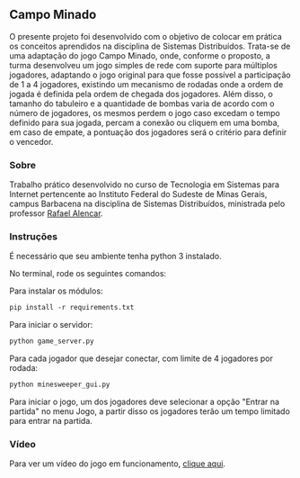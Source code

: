 ## Campo Minado

O presente projeto foi desenvolvido com o objetivo de colocar em prática os conceitos aprendidos na disciplina de Sistemas Distribuídos. Trata-se de uma adaptação do jogo Campo Minado, onde, conforme o proposto, a turma desenvolveu um jogo simples de rede com suporte para múltiplos jogadores, adaptando o jogo original para que fosse possível a participação de 1 a 4 jogadores, existindo um mecanismo de rodadas onde a ordem de jogada é definida pela ordem de chegada dos jogadores. Além disso, o tamanho do tabuleiro e a quantidade de bombas varia de acordo com o número de jogadores, os mesmos perdem o jogo caso excedam o tempo definido para sua jogada, percam a conexão ou cliquem em uma bomba, em caso de empate, a pontuação dos jogadores será o critério para definir o vencedor.

### Sobre

Trabalho prático desenvolvido no curso de Tecnologia em Sistemas para Internet pertencente ao Instituto Federal do Sudeste de Minas Gerais, campus Barbacena na disciplina de Sistemas Distribuídos, ministrada pelo professor [Rafael Alencar](https://github.com/rafjaa).

### Instruções


É necessário que seu ambiente tenha python 3 instalado.

No terminal, rode os seguintes comandos:

Para instalar os módulos:
```markdown
pip install -r requirements.txt
```
Para iniciar o servidor:
```markdown
python game_server.py
```
Para cada jogador que desejar conectar, com limite de 4 jogadores por rodada:
```markdown
python minesweeper_gui.py
```

Para iniciar o jogo, um dos jogadores deve selecionar a opção "Entrar na partida" no menu Jogo, a partir disso os jogadores terão um tempo limitado para entrar na partida.

### Vídeo 

Para ver um vídeo do jogo em funcionamento, [clique aqui](https://youtu.be/_LjcQSGbxI4).

